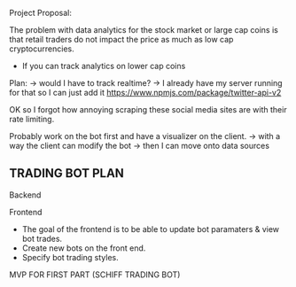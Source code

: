 
Project Proposal:

The problem with data analytics for the stock market or large cap coins is that retail traders do not impact the price as much as low cap cryptocurrencies.

- If you can track analytics on lower cap coins


Plan:
-> would I have to track realtime?
-> I already have my server running for that so I can just add it
https://www.npmjs.com/package/twitter-api-v2


OK so I forgot how annoying scraping these social media sites are with their rate limiting.

Probably work on the bot first and have a visualizer on the client.
-> with a way the client can modify the bot
-> then I can move onto data sources


##  TRADING BOT PLAN

Backend


Frontend
- The goal of the frontend is to be able to update bot paramaters & view bot trades. 
- Create new bots on the front end.
- Specify bot trading styles.


MVP FOR FIRST PART (SCHIFF TRADING BOT)
